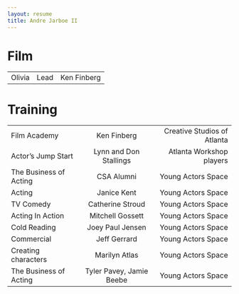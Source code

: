 ```yaml
---
layout: resume
title: Andre Jarboe II
---
```


# Film

|        |      |             |
| ------ | :--: | ----------: |
| Olivia | Lead | Ken Finberg |

# Training

|                        |                          |                             |
| ---------------------- | :----------------------: | --------------------------: |
| Film Academy           |       Ken Finberg        | Creative Studios of Atlanta |
| Actor’s Jump Start     |  Lynn and Don Stallings  |    Atlanta Workshop players |
| The Business of Acting |        CSA Alumni        |          Young Actors Space |
| Acting                 |       Janice Kent        |          Young Actors Space |
| TV Comedy              |     Catherine Stroud     |          Young Actors Space |
| Acting In Action       |     Mitchell Gossett     |          Young Actors Space |
| Cold Reading           |     Joey Paul Jensen     |          Young Actors Space |
| Commercial             |       Jeff Gerrard       |          Young Actors Space |
| Creating characters    |      Marilyn Atlas       |          Young Actors Space |
| The Business of Acting | Tyler Pavey, Jamie Beebe |          Young Actors Space |